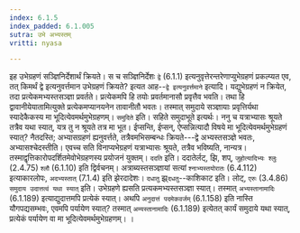 ```yaml
---
index: 6.1.5
index_padded: 6.1.005
sutra: उभे अभ्यस्तम्
vritti: nyasa

---
```

इह उभेग्रहणं सञ्ज्ञिनिर्देशार्थं क्रियते। स च सञ्ज्ञिनिर्देशः `द्वे` (6.1.1) इत्यनुवृत्तेरन्तरेणाप्युभेग्रहणं प्रकल्प्यत एव, तत् किमर्थं द्वे इत्यनुवर्त्तमान उभेग्रहणं क्रियते? इत्यत आह--`द्वे इत्यनुवर्त्तमाने` इत्यादि। यद्युभेग्रहणं न क्रियेत, तदा प्रत्येकमभ्यस्तसञ्ज्ञा प्रवर्तते। प्रत्येकमपि हि तयोः प्रवर्तमानासौ प्रवृत्तैव भवति। तथा हि द्वावानीयेयातामित्युक्ते प्रत्येकमप्यानयनेन तावानीतौ भवतः। तस्मात् समुदाये सञ्ज्ञायाः प्रवृत्तिर्यथा स्यादेकैकस्य मा भूदित्येवमर्थमुभेग्रहणम्। `समुदिते` इति। सहिते समुदाभूते इत्यर्थः। ननु च यत्राभ्यासः श्रूयते तत्रैव यथा स्यात्, यत्र तु न श्रूयते तत्र मा भूत। ईप्सन्ति, ईप्सन्, ऐप्सन्नित्यादौ विषये मा भूदित्येवमर्थमुभेग्रहणं स्यात्? नैतदस्ति; अभ्यासग्रहणं ह्यनुवर्त्तते, तत्रैवमभिसम्बन्धः क्रियते---द्वे अभ्यस्तसञ्ज्ञे भवतः, अभ्यासश्चेदस्तीति। एवच्च सति विनाप्यभेग्रहणं यत्राभ्यासः श्रूयते, तत्रैव भविष्यति, नान्यत्र। तस्माद्वृत्तिकारोपदर्शितमेवोभेग्रहणस्य प्रयोजनं युक्तम्। `ददति` इति। ददातेर्लट्, झि, शप्, `जुहोत्यादिभ्यः श्लुः` (2.4.75) `श्लौ` (6.1.10) इति द्विर्वचनम्। अत्राब्यस्तसञ्ज्ञायां सत्यां `श्नाभ्यस्तयोरातः` (6.4.112) इत्याकारलोपः, `अदभ्यस्तात्` (7.1.4) इति झेरदादेशः। `दधातु` झ्र्`दधतु`--काशिकाट इति। लोट्, `एरुः` (3.4.86)
`समुदाय उदात्तत्वं यथा स्यात्` इति। उभेग्रहणे ह्यसति प्रत्यकमभ्यस्तसञ्ज्ञा स्यात्। तस्मात् `अभ्यस्तानामादिः` (6.1.189) इत्याद्युदात्तमपि प्रत्येकं स्यात्। अथपि `अनुदात्तं पदमेकवर्जम्` (6.1.158) इति नास्ति यौगपद्यसम्भवः, एवमपि पर्यायेण स्यात्? तस्मात् `अम्यस्तानामादिः` (6.1.189) इत्येतत् कार्यं समुदाये यथा स्यात्, प्रत्येकं पर्यायेण वा मा भूदित्येवमर्थमुभेग्रहणम्। ।
